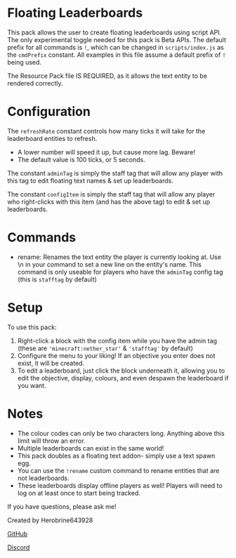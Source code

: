 # Floating Leaderboards

This pack allows the user to create floating leaderboards using script API.
The only experimental toggle needed for this pack is Beta APIs.
The default prefix for all commands is `!`, which can be changed in `scripts/index.js` as the `cmdPrefix` constant.
All examples in this file assume a default prefix of `!` being used.

The Resource Pack file IS REQUIRED, as it allows the text entity to be rendered correctly.

# Configuration
The `refreshRate` constant controls how many ticks it will take for the leaderboard entities to refresh.
- A lower number will speed it up, but cause more lag. Beware!
- The default value is 100 ticks, or 5 seconds.

The constant `adminTag` is simply the staff tag that will allow any player with this tag to edit floating text names & set up leaderboards.

The constant `configItem` is simply the staff tag that will allow any player who right-clicks with this item (and has the above tag) to edit & set up leaderboards.

# Commands
- rename: Renames the text entity the player is currently looking at. 
	Use \n in your command to set a new line on the entity's name.
	This command is only useable for players who have the `adminTag` config tag (this is `stafftag` by default)

# Setup
To use this pack:
1. Right-click a block with the config item while you have the admin tag (these are `'minecraft:nether_star'` & `'stafftag'` by default)
2. Configure the menu to your liking! If an objective you enter does not exist, it will be created.
3. To edit a leaderboard, just click the block underneath it, allowing you to edit the objective, display, colours, and even despawn the leaderboard if you want.

# Notes
- The colour codes can only be two characters long. Anything above this limit will throw an error.
- Multiple leaderboards can exist in the same world!
- This pack doubles as a floating text addon- simply use a text spawn egg.
- You can use the `!rename` custom command to rename entities that are not leaderboards.
- These leaderboards display offline players as well! Players will need to log on at least once to start being tracked.

If you have questions, please ask me!

Created by Herobrine643928

[GitHub](https://github.com/Herobrine643928)

[Discord](https://discord.com/users/330740982117302283)
